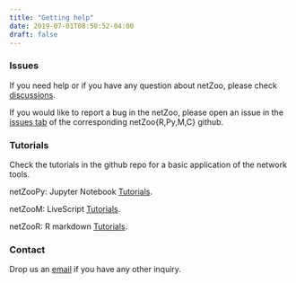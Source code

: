 ```yaml
---
title: "Getting help"
date: 2019-07-01T08:50:52-04:00
draft: false
---
```


### Issues

If you need help or if you have any question about netZoo, please check [discussions](https://github.com/netZoo/netZooR/discussions).

If you would like to report a bug in the netZoo, please open an issue in the [issues tab](https://github.com/netZoo/netZooM/issues) of the corresponding netZoo{R,Py,M,C} github.

### Tutorials

Check the tutorials in the github repo for a basic application of the network tools.

netZooPy: Jupyter Notebook [Tutorials](https://netzoopy.readthedocs.io/en/latest/tutos/index.html).

netZooM: LiveScript [Tutorials](https://netzoom.readthedocs.io/en/latest/tutos/index.html).

netZooR: R markdown [Tutorials](https://github.com/netZoo/netZooR/tree/master/vignettes).

### Contact
Drop us an [email](mailto:benguebila@hsph.harvard.edu) if you have any other inquiry.
